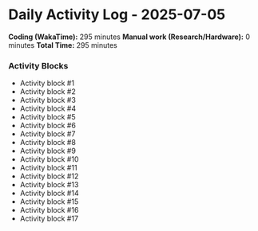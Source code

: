 # Daily Activity Log - 2025-07-05

**Coding (WakaTime):** 295 minutes
**Manual work (Research/Hardware):** 0 minutes
**Total Time:** 295 minutes

### Activity Blocks
- Activity block #1
- Activity block #2
- Activity block #3
- Activity block #4
- Activity block #5
- Activity block #6
- Activity block #7
- Activity block #8
- Activity block #9
- Activity block #10
- Activity block #11
- Activity block #12
- Activity block #13
- Activity block #14
- Activity block #15
- Activity block #16
- Activity block #17
